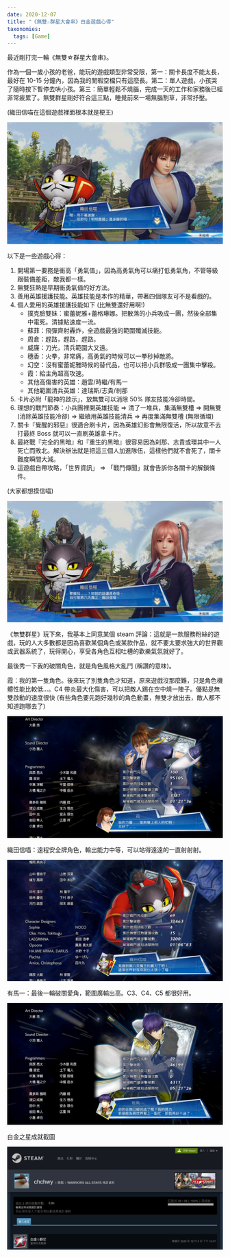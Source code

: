 ```yaml
---
date: 2020-12-07
title: "《無雙☆群星大會串》白金遊戲心得"
taxonomies:
  tags: [Game]
---
```


最近剛打完一輪《無雙☆群星大會串》。

作為一個一歲小孩的老爸，能玩的遊戲類型非常受限，第一：關卡長度不能太長，最好在 10-15 分鐘內，因為我的閒暇空檔只有這麼長。第二：單人遊戲，小孩哭了隨時按下暫停去哄小孩。第三：簡單輕鬆不燒腦，完成一天的工作和家務後已經非常疲累了。無雙群星剛好符合這三點，睡覺前來一場無腦割草，非常抒壓。

(織田信喵在這個遊戲裡面根本就是梗王)

![Oda-Kasumi](/img/allstar-cat.jpg)

以下是一些遊戲心得：

1. 開場第一要務是衝高「勇氣值」，因為高勇氣角可以痛打低勇氣角，不管等級跟裝備差距，敵我都一樣。
2. 無雙狂熱是早期衝勇氣值的好方法。
3. 善用英雄援護技能。英雄技能是本作的精華，帶著四個隊友可不是看戲的。
4. 個人愛用的英雄援護技能如下 (比無雙還好用啊!) 
    - 撲克臉雙妹：蜜蕾妮雅+蕾格琳娜。把散落的小兵吸成一團，然後全部集中電死。清據點速度一流。
    - 蘇菲：飛彈齊射轟炸，全遊戲最強的範圍殲滅技能。
    - 周倉：趕路，趕路，趕路。
    - 威廉：刀光，清兵範圍大又遠。
    - 穗香：火拳，非常痛，高勇氣的時候可以一拳秒掉敵將。
    - 幻空：沒有蜜蕾妮雅時候的替代品，也可以把小兵群吸成一團集中擊殺。
    - 霞：給主角超高攻速。
    - 其他高傷害的英雄：趙雲/時繼/有馬一
    - 其他範圍清兵英雄：達瑞斯/志貴/剎那
5. 卡片必附「龍神的啟示」，放無雙可以消除 50% 隊友技能冷卻時間。
6. 理想的戰鬥節奏：小兵團裡開英雄技能 => 清了一堆兵，集滿無雙槽 => 開無雙 (消除英雄技能冷卻) => 繼續用英雄技能清兵 => 再度集滿無雙槽 (無限循環)
7. 關卡『覺醒的邪惡』很適合刷卡片，因為英雄幻影會無限復活，所以故意不去打最終 Boss 就可以一直刷英雄拿卡片。
8. 最終戰『完全的黑暗』和『重生的黑暗』很容易因為刹那、志貴或環其中一人死亡而敗北。解決辦法就是把這三個人加進隊伍，這樣他們就不會死了，關卡難度瞬間大減。
9. 這遊戲自帶攻略，「世界資訊」 => 「戰鬥傳聞」就會告訴你各關卡的解鎖條件。

(大家都想摸信喵)

![Oda-Honoka](/img/allstar-honoka.jpg)

<!--
拿白金最困難的成就應該是「True Devotee 完成所有的故事・英雄・戲劇性戰鬥」。鑑賞室的動畫列表可以檢查哪些序章跟英雄招募關卡還沒打。像我一開始趙雲開場，周倉跟呂布自動變成隊友，所以我從來沒有打過這兩個人的英雄招募關卡。主線劇情部份，志貴線有三個關卡會走向同一個志貴稱王的結局，剎那線有兩個關卡導向稱王結局，環線也有兩個關卡導向稱王結局，這個就很煩，很難追蹤哪些關卡沒打過。夜見線有兩個「追蹤夜見」。
-->

《無雙群星》玩下來，我基本上同意某個 steam 評論：這就是一款服務粉絲的遊戲，玩的人大多數都是因為喜歡某個角色或某款作品，就不要太要求強大的世界觀或武器系統了，玩得開心，享受各角色互相吐槽的歡樂氣氛就好了。

最後秀一下我的破關角色，就是角色風格大亂鬥 (稱讚的意味)。

霞：我的第一隻角色。後來玩了別隻角色才知道，原來遊戲沒那麼難，只是角色機體性能比較低...。C4 帶炎最大化傷害，可以把敵人踢在空中燒一陣子。優點是無雙啟動的速度很快 (有些角色要先跑好幾秒的角色動畫，無雙才放出去，敵人都不知道跑哪去了)

![End-Kasumi](/img/allstar-kasumi.jpg)

織田信喵：遠程安全牌角色，輸出能力中等，可以站得遠遠的一直射射射。

![End-Oda](/img/allstar-oda.jpg)

有馬一：最後一輪破關愛角，範圍廣輸出高。C3、C4、C5 都很好用。

![End-Hajime](/img/allstar-hajime.jpg)

白金之星成就截圖

![Platinum Star](/img/allstar-platinum.png)


